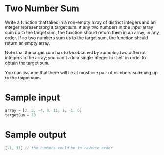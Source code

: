 # Two Number Sum

Write a function that takes in a non-empty array of distinct integers and an integer representating a target sum. 
If any two numbers in the input array sum up to the target sum, the function should return them in an array, in any order.
If no two numbers sum up to the target sum, the function should return an empty array.

Note that the target sum has to be obtained by summing two different integers in the array; you can't add a single integer to
itself in order to obtain the target sum.

You can assume that there will be at most one pair of numbers summing up to the target sum.

# Sample input

```javascript
array = [3, 5, -4, 8, 11, 1, -1, 6]
targetSum = 10
```
# Sample output

```javascript
[-1, 11] // the numbers could be in reverse order
```